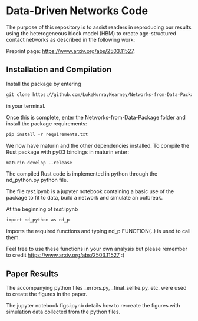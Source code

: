 # Data-Driven Networks Code

The purpose of this repository is to assist readers in reproducing our results using the heterogeneous block model (HBM) to create age-structured contact networks as described in the following work:

Preprint page: https://www.arxiv.org/abs/2503.11527.

## Installation and Compilation

Install the package by entering

```md
git clone https://github.com/LukeMurrayKearney/Networks-from-Data-Package
```

in your terminal.

Once this is complete, enter the Networks-from-Data-Package folder and install the package requirements:

```md 
pip install -r requirements.txt
```

We now have maturin and the other dependencies installed. To compile the Rust package with pyO3 bindings in maturin enter:

```md
maturin develop --release
```

The compiled Rust code is implemented in python through the nd_python.py python file. 

The file _test_.ipynb is a jupyter notebook containing a basic use of the package to fit to data, build a network and simulate an outbreak. 

At the beginning of _test_.ipynb

```md
import nd_python as nd_p
```

imports the required functions and typing nd_p.FUNCTION(..) is used to call them. 

Feel free to use these functions in your own analysis but please remember to credit https://www.arxiv.org/abs/2503.11527 :)

## Paper Results

The accompanying python files _errors.py, _final_sellke.py, etc. were used to create the figures in the paper. 

The jupyter notebook figs.ipynb details how to recreate the figures with simulation data collected from the python files.